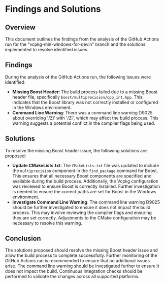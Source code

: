 # Findings and Solutions

## Overview
This document outlines the findings from the analysis of the GitHub Actions run for the "vcpkg-min-windows-for-devin" branch and the solutions implemented to resolve identified issues.

## Findings
During the analysis of the GitHub Actions run, the following issues were identified:
- **Missing Boost Header**: The build process failed due to a missing Boost header file, specifically `boost/multiprecision/cpp_int.hpp`. This indicates that the Boost library was not correctly installed or configured in the Windows environment.
- **Command Line Warning**: There was a command line warning D9025 about overriding '/Zi' with '/ZI', which may affect the build process. This warning suggests a potential conflict in the compiler flags being used.

## Solutions
To resolve the missing Boost header issue, the following solutions are proposed:
- **Update CMakeLists.txt**: The `CMakeLists.txt` file was updated to include the `multiprecision` component in the `find_package` command for Boost. This ensures that all necessary Boost components are specified and available during the build process. Additionally, the Vcpkg configuration was reviewed to ensure Boost is correctly installed. Further investigation is needed to ensure the correct paths are set for Boost in the Windows environment.
- **Investigate Command Line Warning**: The command line warning D9025 should be further investigated to ensure it does not impact the build process. This may involve reviewing the compiler flags and ensuring they are set correctly. Adjustments to the CMake configuration may be necessary to resolve this warning.

## Conclusion
The solutions proposed should resolve the missing Boost header issue and allow the build process to complete successfully. Further monitoring of the GitHub Actions run is recommended to ensure that no additional issues arise. The command line warning should be investigated further to ensure it does not impact the build. Continuous integration checks should be performed to validate the changes across all supported platforms.
